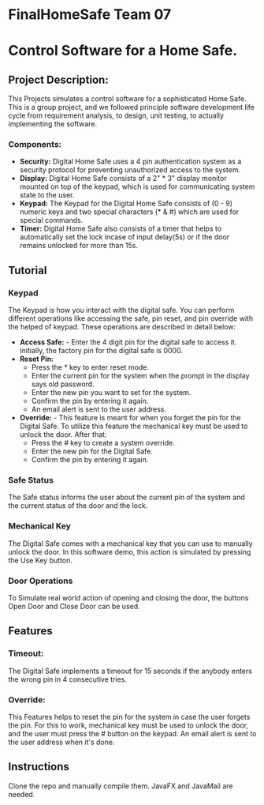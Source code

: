 # FinalHomeSafe Team 07
# Control Software for a Home Safe.

## Project Description:
This Projects simulates a control software for a sophisticated Home Safe. This is a group project, and we followed principle software development life cycle from requirement analysis, to design, unit testing, to actually implementing the software. 

### Components:
* **Security:** Digital Home Safe uses a 4 pin authentication system as a security protocol for preventing unauthorized access to the system.
* **Display:** Digital Home Safe consists of a 2" * 3" display monitor mounted on top of the keypad, which is used for communicating system state to the user.
* **Keypad:** The Keypad for the Digital Home Safe consists of (0 - 9) numeric keys and two special characters (* & #) which are used for special commands.
* **Timer:** Digital Home Safe also consists of a timer that helps to automatically set the lock incase of input delay(5s) or if the door remains unlocked for more than 15s. 

## Tutorial
### Keypad
The Keypad is how you interact with the digital safe. You can perform different operations like accessing the safe, pin reset, and pin override with the helped of keypad. These operations are described in detail below:
* **Access Safe:** - Enter the 4 digit pin for the digital safe to access it. Initially, the factory pin for the digital safe is 0000.
* **Reset Pin:** 
    - Press the * key to enter reset mode.
    - Enter the current pin for the system when the prompt in the display says old password.
    - Enter the new pin you want to set for the system.
    - Confirm the pin by entering it again.
    - An email alert is sent to the user address.
* **Override:** - This feature is meant for when you forget the pin for the Digital Safe. To utilize this feature the mechanical key must be used to unlock the door. After that:
    - Press the # key to create a system override.
    - Enter the new pin for the Digital Safe.
    - Confirm the pin by entering it again.

### Safe Status
The Safe status informs the user about the current pin of the system and the current status of the door and the lock.

### Mechanical Key
The Digital Safe comes with a mechanical key that you can use to manually unlock the door. In this software demo, this action is simulated by pressing the Use Key button.

### Door Operations
To Simulate real world action of opening and closing the door, the buttons Open Door and Close Door can be used.

## Features
### Timeout: 
The Digital Safe implements a timeout for 15 seconds if the anybody enters the wrong pin in 4 consecutive tries.

### Override: 
This Features helps to reset the pin for the system in case the user forgets the pin. For this to work, mechanical key must be used to unlock the door, and the user must press the # button on the keypad.
An email alert is sent to the user address when it's done.

## Instructions
Clone the repo and manually compile them. JavaFX and  JavaMail are needed.
